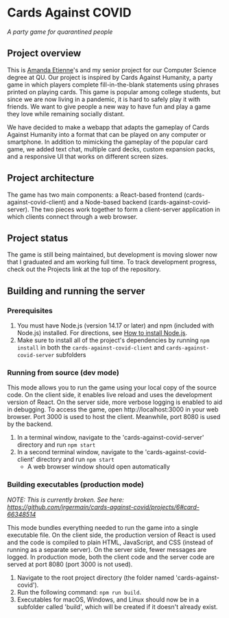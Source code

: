 # Cards Against COVID
*A party game for quarantined people*

## Project overview
This is [Amanda Etienne](https://github.com/ajetienne)'s and my senior project for our Computer Science degree at QU. Our project is inspired by Cards Against Humanity, a party game in which players complete fill-in-the-blank statements using phrases printed on playing cards. This game is popular among college students, but since we are now living in a pandemic, it is hard to safely play it with friends. We want to give people a new way to have fun and play a game they love while remaining socially distant.

We have decided to make a webapp that adapts the gameplay of Cards Against Humanity into a format that can be played on any computer or smartphone. In addition to mimicking the gameplay of the popular card game, we added text chat, multiple card decks, custom expansion packs, and a responsive UI that works on different screen sizes.

## Project architecture
The game has two main components: a React-based frontend (cards-against-covid-client) and a Node-based backend (cards-against-covid-server). The two pieces work together to form a client-server application in which clients connect through a web browser.

## Project status
The game is still being maintained, but development is moving slower now that I graduated and am working full time. To track development progress, check out the Projects link at the top of the repository.

## Building and running the server
### Prerequisites
1. You must have Node.js (version 14.17 or later) and npm (included with Node.js) installed. For directions, see [How to install Node.js](https://nodejs.dev/learn/how-to-install-nodejs).
2. Make sure to install all of the project's dependencies by running `npm install` in both the `cards-against-covid-client` and `cards-against-covid-server` subfolders

### Running from source (dev mode)
This mode allows you to run the game using your local copy of the source code. On the client side, it enables live reload and uses the development version of React. On the server side, more verbose logging is enabled to aid in debugging. To access the game, open http://localhost:3000 in your web browser. Port 3000 is used to host the client. Meanwhile, port 8080 is used by the backend.

1. In a terminal window, navigate to the 'cards-against-covid-server' directory and run `npm start`
2. In a second terminal window, navigate to the 'cards-against-covid-client' directory and run `npm start`
    - A web browser window should open automatically

### Building executables (production mode)
*NOTE: This is currently broken. See here: https://github.com/jrgermain/cards-against-covid/projects/6#card-66348514*

This mode bundles everything needed to run the game into a single executable file. On the client side, the production version of React is used and the code is compiled to plain HTML, JavaScript, and CSS (instead of running as a separate server). On the server side, fewer messages are logged. In production mode, both the client code and the server code are served at port 8080 (port 3000 is not used).

1. Navigate to the root project directory (the folder named 'cards-against-covid').
2. Run the following command: `npm run build`.
3. Executables for macOS, Windows, and Linux should now be in a subfolder called 'build', which will be created if it doesn't already exist.
